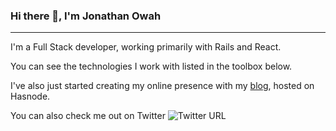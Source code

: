 ### Hi there 👋, I'm Jonathan Owah

---

I'm a Full Stack developer, working primarily with Rails and React. 

You can see the technologies I work with listed in the toolbox below.

I've also just started creating my online presence with my [blog](https://jaemon.hashnode.dev/), hosted on Hasnode.

You can also check me out on Twitter ![Twitter URL](https://img.shields.io/twitter/url?label=See%20me%20on%20Twitter&style=social&url=https%3A%2F%2Ftwitter.com%2FJoKurio6)


<!--
**jae-mon/jae-mon** is a ✨ _special_ ✨ repository because its `README.md` (this file) appears on your GitHub profile.

Here are some ideas to get you started:

- 🔭 I’m currently working on ...
- 🌱 I’m currently learning ...
- 👯 I’m looking to collaborate on ...
- 🤔 I’m looking for help with ...
- 💬 Ask me about ...
- 📫 How to reach me: ...
- 😄 Pronouns: ...
- ⚡ Fun fact: ...
-->
